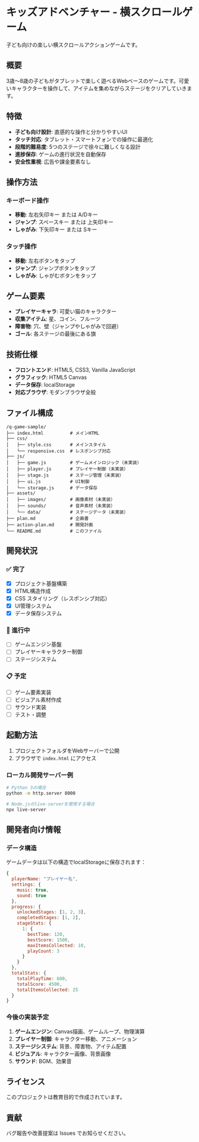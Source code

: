 # キッズアドベンチャー - 横スクロールゲーム

子ども向けの楽しい横スクロールアクションゲームです。

## 概要

3歳〜8歳の子どもがタブレットで楽しく遊べるWebベースのゲームです。可愛いキャラクターを操作して、アイテムを集めながらステージをクリアしていきます。

## 特徴

- **子ども向け設計**: 直感的な操作と分かりやすいUI
- **タッチ対応**: タブレット・スマートフォンでの操作に最適化
- **段階的難易度**: 5つのステージで徐々に難しくなる設計
- **進捗保存**: ゲームの進行状況を自動保存
- **安全性重視**: 広告や課金要素なし

## 操作方法

### キーボード操作
- **移動**: 左右矢印キー または A/Dキー
- **ジャンプ**: スペースキー または 上矢印キー
- **しゃがみ**: 下矢印キー または Sキー

### タッチ操作
- **移動**: 左右ボタンをタップ
- **ジャンプ**: ジャンプボタンをタップ
- **しゃがみ**: しゃがむボタンをタップ

## ゲーム要素

- **プレイヤーキャラ**: 可愛い猫のキャラクター
- **収集アイテム**: 星、コイン、フルーツ
- **障害物**: 穴、壁（ジャンプやしゃがみで回避）
- **ゴール**: 各ステージの最後にある旗

## 技術仕様

- **フロントエンド**: HTML5, CSS3, Vanilla JavaScript
- **グラフィック**: HTML5 Canvas
- **データ保存**: localStorage
- **対応ブラウザ**: モダンブラウザ全般

## ファイル構成

```
/q-game-sample/
├── index.html          # メインHTML
├── css/
│   ├── style.css       # メインスタイル
│   └── responsive.css  # レスポンシブ対応
├── js/
│   ├── game.js         # ゲームメインロジック（未実装）
│   ├── player.js       # プレイヤー制御（未実装）
│   ├── stage.js        # ステージ管理（未実装）
│   ├── ui.js           # UI制御
│   └── storage.js      # データ保存
├── assets/
│   ├── images/         # 画像素材（未実装）
│   ├── sounds/         # 音声素材（未実装）
│   └── data/           # ステージデータ（未実装）
├── plan.md             # 企画書
├── action-plan.md      # 開発計画
└── README.md           # このファイル
```

## 開発状況

### ✅ 完了
- [x] プロジェクト基盤構築
- [x] HTML構造作成
- [x] CSS スタイリング（レスポンシブ対応）
- [x] UI管理システム
- [x] データ保存システム

### 🚧 進行中
- [ ] ゲームエンジン基盤
- [ ] プレイヤーキャラクター制御
- [ ] ステージシステム

### 📋 予定
- [ ] ゲーム要素実装
- [ ] ビジュアル素材作成
- [ ] サウンド実装
- [ ] テスト・調整

## 起動方法

1. プロジェクトフォルダをWebサーバーで公開
2. ブラウザで `index.html` にアクセス

### ローカル開発サーバー例

```bash
# Python 3の場合
python -m http.server 8000

# Node.jsのlive-serverを使用する場合
npx live-server
```

## 開発者向け情報

### データ構造

ゲームデータは以下の構造でlocalStorageに保存されます：

```javascript
{
  playerName: "プレイヤー名",
  settings: {
    music: true,
    sound: true
  },
  progress: {
    unlockedStages: [1, 2, 3],
    completedStages: [1, 2],
    stageStats: {
      1: {
        bestTime: 120,
        bestScore: 1500,
        maxItemsCollected: 10,
        playCount: 3
      }
    }
  },
  totalStats: {
    totalPlayTime: 600,
    totalScore: 4500,
    totalItemsCollected: 25
  }
}
```

### 今後の実装予定

1. **ゲームエンジン**: Canvas描画、ゲームループ、物理演算
2. **プレイヤー制御**: キャラクター移動、アニメーション
3. **ステージシステム**: 背景、障害物、アイテム配置
4. **ビジュアル**: キャラクター画像、背景画像
5. **サウンド**: BGM、効果音

## ライセンス

このプロジェクトは教育目的で作成されています。

## 貢献

バグ報告や改善提案は Issues でお知らせください。
